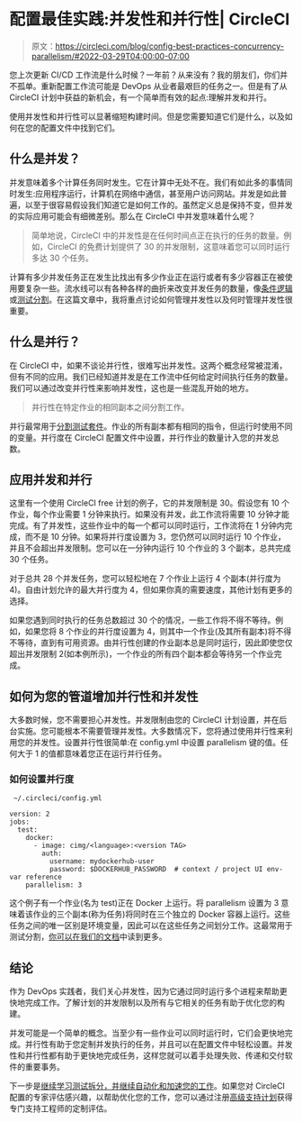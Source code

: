# 配置最佳实践:并发性和并行性| CircleCI

> 原文：<https://circleci.com/blog/config-best-practices-concurrency-parallelism/#2022-03-29T04:00:00-07:00>

您上次更新 CI/CD 工作流是什么时候？一年前？从来没有？我的朋友们，你们并不孤单。重新配置工作流可能是 DevOps 从业者最艰巨的任务之一。但是有了从 CircleCI 计划中获益的新机会，有一个简单而有效的起点:理解并发和并行。

使用并发性和并行性可以显著缩短构建时间。但是您需要知道它们是什么，以及如何在您的配置文件中找到它们。

## 什么是并发？

并发意味着多个计算任务同时发生。它在计算中无处不在。我们有如此多的事情同时发生:应用程序运行，计算机在网络中通信，甚至用户访问网站。并发是如此普遍，以至于很容易假设我们知道它是如何工作的。虽然定义总是保持不变，但并发的实际应用可能会有细微差别。那么在 CircleCI 中并发意味着什么呢？

> 简单地说，CircleCI 中的并发性是在任何时间点正在执行的任务的数量。例如，CircleCI 的免费计划提供了 30 的并发限制，这意味着您可以同时运行多达 30 个任务。

计算有多少并发任务正在发生比找出有多少作业正在运行或者有多少容器正在被使用要复杂一些。流水线可以有各种各样的曲折来改变并发任务的数量，像[条件逻辑](https://circleci.com/docs/configuration-reference/#logic-statements)或[测试分割](https://circleci.com/docs/parallelism-faster-jobs/)。在这篇文章中，我将重点讨论如何管理并发性以及何时管理并发性很重要。

## 什么是并行？

在 CircleCI 中，如果不谈论并行性，很难写出并发性。这两个概念经常被混淆，但有不同的应用。我们已经知道并发是在工作流中任何给定时间执行任务的数量。我们可以通过改变并行性来影响并发性，这也是一些混乱开始的地方。

> 并行性在特定作业的相同副本之间分割工作。

并行最常用于[分割测试套件](https://circleci.com/blog/a-guide-to-test-splitting/)。作业的所有副本都有相同的指令，但运行时使用不同的变量。并行度在 CircleCI 配置文件中设置，并行作业的数量计入您的并发总数。

## 应用并发和并行

这里有一个使用 CircleCI free 计划的例子，它的并发限制是 30。假设您有 10 个作业，每个作业需要 1 分钟来执行。如果没有并发，此工作流将需要 10 分钟才能完成。有了并发性，这些作业中的每一个都可以同时运行，工作流将在 1 分钟内完成，而不是 10 分钟。如果将并行度设置为 3，您仍然可以同时运行 10 个作业，并且不会超出并发限制。您可以在一分钟内运行 10 个作业的 3 个副本，总共完成 30 个任务。

对于总共 28 个并发任务，您可以轻松地在 7 个作业上运行 4 个副本(并行度为 4)。自由计划允许的最大并行度为 4，但如果你真的需要速度，其他计划有更多的选择。

如果您遇到同时执行的任务总数超过 30 个的情况，一些工作将不得不等待。例如，如果您将 8 个作业的并行度设置为 4，则其中一个作业(及其所有副本)将不得不等待，直到有可用资源。由并行性创建的作业副本总是同时运行，因此即使您仅超出并发限制 2(如本例所示)，一个作业的所有四个副本都会等待另一个作业完成。

## 如何为您的管道增加并行性和并发性

大多数时候，您不需要担心并发性。并发限制由您的 CircleCI 计划设置，并在后台实施。您可能根本不需要管理并发性。大多数情况下，您将通过使用并行性来利用您的并发性。设置并行性很简单:在 config.yml 中设置 parallelism 键的值。任何大于 1 的值都意味着您正在运行并行任务。

### 如何设置并行度

```
 ~/.circleci/config.yml

version: 2
jobs:
  test:
    docker:
      - image: cimg/<language>:<version TAG>
        auth:
          username: mydockerhub-user
          password: $DOCKERHUB_PASSWORD  # context / project UI env-var reference
    parallelism: 3 
```

这个例子有一个作业(名为 test)正在 Docker 上运行。将 parallelism 设置为 3 意味着该作业的三个副本(称为任务)将同时在三个独立的 Docker 容器上运行。这些任务之间的唯一区别是环境变量，因此可以在这些任务之间划分工作。这最常用于测试分割，[你可以在我们的文档](https://circleci.com/docs/parallelism-faster-jobs/)中读到更多。

## 结论

作为 DevOps 实践者，我们关心并发性，因为它通过同时运行多个进程来帮助更快地完成工作。了解计划的并发限制以及所有与它相关的任务有助于优化您的构建。

并发可能是一个简单的概念。当至少有一些作业可以同时运行时，它们会更快地完成。并行性有助于您定制并发执行的任务，并且可以在配置文件中轻松设置。并发性和并行性都有助于更快地完成任务，这样您就可以着手处理失败、传递和交付软件的重要事务。

下一步是[继续学习测试拆分，并继续自动化和加速您的工作](https://circleci.com/docs/parallelism-faster-jobs/#using-environment-variables-to-split-tests)。如果您对 CircleCI 配置的专家评估感兴趣，以帮助优化您的工作，您可以通过注册[高级支持计划](https://circleci.com/support/plans/)获得专门支持工程师的定制评估。